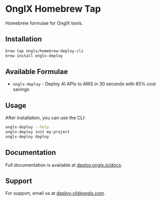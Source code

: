 # OnglX Homebrew Tap

Homebrew formulae for OnglX tools.

## Installation

```bash
brew tap onglx/homebrew-deploy-cli
brew install onglx-deploy
```

## Available Formulae

- `onglx-deploy` - Deploy AI APIs to AWS in 30 seconds with 85% cost savings

## Usage

After installation, you can use the CLI:

```bash
onglx-deploy --help
onglx-deploy init my-project
onglx-deploy deploy
```

## Documentation

Full documentation is available at [deploy.onglx.io/docs](https://deploy.onglx.io/docs).

## Support

For support, email us at deploy-cli@onglx.com.